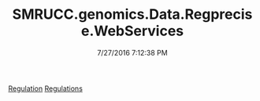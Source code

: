 ﻿---
title: SMRUCC.genomics.Data.Regprecise.WebServices
date: 7/27/2016 7:12:38 PM
---

[Regulation](T-SMRUCC.genomics.Data.Regprecise.WebServices.Regulation.html)
[Regulations](T-SMRUCC.genomics.Data.Regprecise.WebServices.Regulations.html)
